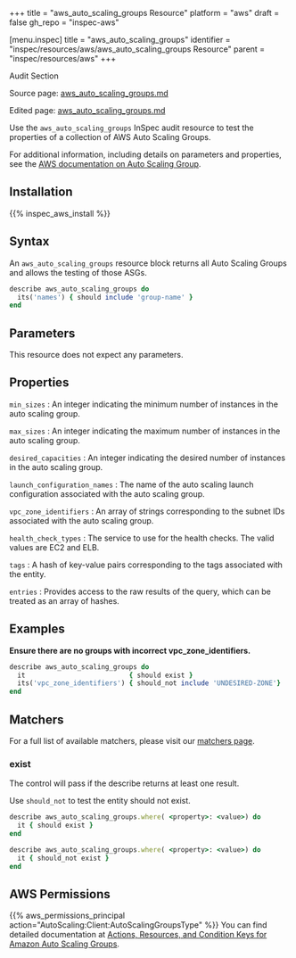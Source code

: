 +++
title = "aws_auto_scaling_groups Resource"
platform = "aws"
draft = false
gh_repo = "inspec-aws"

[menu.inspec]
title = "aws_auto_scaling_groups"
identifier = "inspec/resources/aws/aws_auto_scaling_groups Resource"
parent = "inspec/resources/aws"
+++

<div class="admonition-note">
<p class="admonition-note-title">Audit Section</p>
<div class="admonition-note-text">
<p>Source page: <a href="https://github.com/inspec/inspec-aws/blob/main/docs/resources/aws_auto_scaling_groups.md">aws_auto_scaling_groups.md</a></p>
<p>Edited page: <a href="https://github.com/ianmadd/inspec-aws/blob/im/hugo/docs-chef-io/content/inspec/resources/aws_auto_scaling_groups.md">aws_auto_scaling_groups.md</a></p>
</div>
</div>



Use the `aws_auto_scaling_groups` InSpec audit resource to test the properties of a collection of AWS Auto Scaling Groups.

For additional information, including details on parameters and properties, see the [AWS documentation on Auto Scaling Group](https://docs.aws.amazon.com/autoscaling/ec2/userguide/AutoScalingGroup.html).

## Installation

{{% inspec_aws_install %}}

## Syntax

An `aws_auto_scaling_groups` resource block returns all Auto Scaling Groups and allows the testing of those ASGs.

```ruby
describe aws_auto_scaling_groups do
  its('names') { should include 'group-name' }
end
```

## Parameters

This resource does not expect any parameters.

## Properties

`min_sizes`
: An integer indicating the minimum number of instances in the auto scaling group.

`max_sizes`
: An integer indicating the maximum number of instances in the auto scaling group.

`desired_capacities`
: An integer indicating the desired  number of instances in the auto scaling group.

`launch_configuration_names`
: The name of the auto scaling launch configuration associated with the auto scaling group.

`vpc_zone_identifiers`
: An array of strings corresponding to the subnet IDs associated with the auto scaling group.

`health_check_types`
: The service to use for the health checks. The valid values are EC2 and ELB.

`tags`
: A hash of key-value pairs corresponding to the tags associated with the entity.

`entries`
: Provides access to the raw results of the query, which can be treated as an array of hashes.

## Examples

**Ensure there are no groups with incorrect vpc_zone_identifiers.**

```ruby
describe aws_auto_scaling_groups do
  it                          { should exist }
  its('vpc_zone_identifiers') { should_not include 'UNDESIRED-ZONE'}
end
```

## Matchers

For a full list of available matchers, please visit our [matchers page](https://www.inspec.io/docs/reference/matchers/).

### exist

The control will pass if the describe returns at least one result.

Use `should_not` to test the entity should not exist.

```ruby
describe aws_auto_scaling_groups.where( <property>: <value>) do
  it { should exist }
end
```

```ruby
describe aws_auto_scaling_groups.where( <property>: <value>) do
  it { should_not exist }
end
```

## AWS Permissions

{{% aws_permissions_principal action="AutoScaling:Client:AutoScalingGroupsType" %}}
You can find detailed documentation at [Actions, Resources, and Condition Keys for Amazon Auto Scaling Groups](https://docs.aws.amazon.com/autoscaling/ec2/userguide/control-access-using-iam.html).
